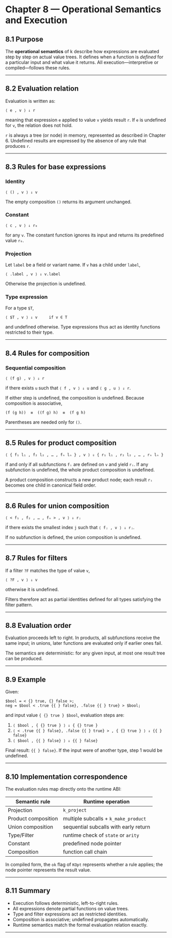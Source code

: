 # Chapter 8 — Operational Semantics and Execution

## **8.1  Purpose**

The **operational semantics** of k describe how expressions are evaluated step by step on actual value trees.
It defines when a function is *defined* for a particular input and what value it returns.
All execution—interpretive or compiled—follows these rules.

---

## **8.2  Evaluation relation**

Evaluation is written as:

```
⟨ e , v ⟩ ⇓ r
```

meaning that expression `e` applied to value `v` yields result `r`.
If `e` is undefined for `v`, the relation does not hold.

`r` is always a tree (or node) in memory, represented as described in Chapter 6.
Undefined results are expressed by the absence of any rule that produces `r`.

---

## **8.3  Rules for base expressions**

### **Identity**

```
⟨ () , v ⟩ ⇓ v
```

The empty composition `()` returns its argument unchanged.

### **Constant**

```
⟨ c , v ⟩ ⇓ r₀
```

for any `v`.
The constant function ignores its input and returns its predefined value `r₀`.

### **Projection**

Let `label` be a field or variant name.
If `v` has a child under `label`,

```
⟨ .label , v ⟩ ⇓ v.label
```

Otherwise the projection is undefined.

### **Type expression**

For a type `$T`,

```
⟨ $T , v ⟩ ⇓ v     if v ∈ T
```

and undefined otherwise.
Type expressions thus act as identity functions restricted to their type.

---

## **8.4  Rules for composition**

### **Sequential composition**

```
⟨ (f g) , v ⟩ ⇓ r
```

if there exists `u` such that
`⟨ f , v ⟩ ⇓ u` and `⟨ g , u ⟩ ⇓ r`.

If either step is undefined, the composition is undefined.
Because composition is associative,

```
(f (g h))  ≡  ((f g) h)  ≡  (f g h)
```

Parentheses are needed only for `()`.

---

## **8.5  Rules for product composition**

```
⟨ { f₁ l₁ , f₂ l₂ , … , fₙ lₙ } , v ⟩ ⇓ { r₁ l₁ , r₂ l₂ , … , rₙ lₙ }
```

if and only if all subfunctions `fᵢ` are defined on `v` and yield `rᵢ`.
If any subfunction is undefined, the whole product composition is undefined.

A product composition constructs a new product node;
each result `rᵢ` becomes one child in canonical field order.

---

## **8.6  Rules for union composition**

```
⟨ < f₁ , f₂ , … , fₙ > , v ⟩ ⇓ rⱼ
```

if there exists the smallest index `j` such that
`⟨ fⱼ , v ⟩ ⇓ rⱼ`.

If no subfunction is defined, the union composition is undefined.

---

## **8.7  Rules for filters**

If a filter `?F` matches the type of value `v`,

```
⟨ ?F , v ⟩ ⇓ v
```

otherwise it is undefined.

Filters therefore act as partial identities defined for all types satisfying the filter pattern.

---

## **8.8  Evaluation order**

Evaluation proceeds left to right.
In products, all subfunctions receive the same input;
in unions, later functions are evaluated only if earlier ones fail.

The semantics are deterministic:
for any given input, at most one result tree can be produced.

---

## **8.9  Example**

Given:

```
$bool = < {} true, {} false >;
neg = $bool < .true {{ } false}, .false {{ } true} > $bool;
```

and input value `{ {} true } $bool`,
evaluation steps are:

1. `⟨ $bool , { {} true } ⟩ ⇓ { {} true }`
2. `⟨ < .true {{ } false}, .false {{ } true} > , { {} true } ⟩ ⇓ {{ } false}`
3. `⟨ $bool , {{ } false} ⟩ ⇓ {{ } false}`

Final result: `{{ } false}`.
If the input were of another type, step 1 would be undefined.

---

## **8.10  Implementation correspondence**

The evaluation rules map directly onto the runtime ABI:

| Semantic rule       | Runtime operation                     |
| ------------------- | ------------------------------------- |
| Projection          | `k_project`                           |
| Product composition | multiple subcalls + `k_make_product`  |
| Union composition   | sequential subcalls with early return |
| Type/Filter         | runtime check of `state` or `arity`   |
| Constant            | predefined node pointer               |
| Composition         | function call chain                   |

In compiled form, the `ok` flag of `KOpt` represents whether a rule applies;
the node pointer represents the result value.

---

## **8.11  Summary**

* Execution follows deterministic, left-to-right rules.
* All expressions denote partial functions on value trees.
* Type and filter expressions act as restricted identities.
* Composition is associative; undefined propagates automatically.
* Runtime semantics match the formal evaluation relation exactly.

---